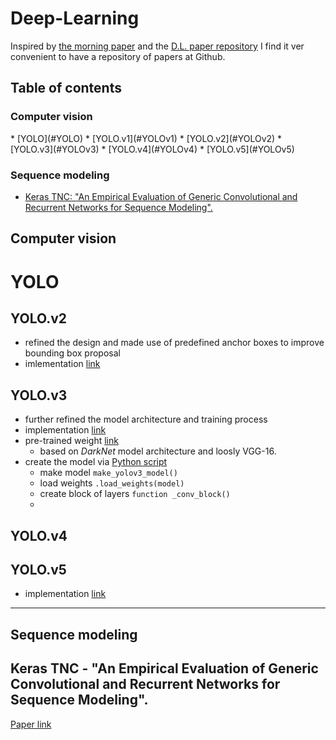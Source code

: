 <h1> Deep-Learning </h1>

Inspired by [the morning paper](https://blog.acolyer.org/about/) and the [D.L. paper repository]() I find it ver convenient to have a repository of papers at Github.

Table of contents
-----------------

<h3>Computer vision</h3>
<!--ts-->
  * [YOLO](#YOLO)
    * [YOLO.v1](#YOLOv1)
    * [YOLO.v2](#YOLOv2)
    * [YOLO.v3](#YOLOv3)
    * [YOLO.v4](#YOLOv4)
    * [YOLO.v5](#YOLOv5)
<!--te-->

<h3>Sequence modeling</h3>

* [Keras TNC: "An Empirical Evaluation of Generic Convolutional and Recurrent Networks for Sequence Modeling".](https://arxiv.org/pdf/1803.01271.pdf)


<h2>Computer vision</h2>

YOLO
====

YOLO.v2
-------

-  refined the design and made use of predefined anchor boxes to improve bounding box proposal
- imlementation [link](https://github.com/allanzelener/YAD2K)


YOLO.v3
-------
- further refined the model architecture and training process
- implementation [link](https://github.com/experiencor/keras-yolo3)
- pre-trained weight [link](https://pjreddie.com/media/files/yolov3.weights)
   - based on _DarkNet_ model architecture and loosly VGG-16.
- create the model via [Python script](https://raw.githubusercontent.com/experiencor/keras-yolo3/master/yolo3_one_file_to_detect_them_all.py)
   - make model `make_yolov3_model()`
   - load weights `.load_weights(model)`
   - create block of layers `function _conv_block()`
   - 



YOLO.v4
-------

YOLO.v5
-------
- implementation [link](https://github.com/ultralytics/yolov5)


---

<h2>Sequence modeling</h2>

Keras TNC - "An Empirical Evaluation of Generic Convolutional and Recurrent Networks for Sequence Modeling".
-------
[Paper link](https://arxiv.org/pdf/1803.01271.pdf)





